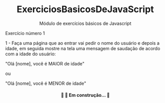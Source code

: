 <h1 align="center">ExerciciosBasicosDeJavaScript</h1> 
<p align="center">Módulo de exercícios básicos de Javascript </p>

 Exercício número 1 <br>

1 - Faça uma página que ao entrar vai pedir o nome do usuário e depois a idade, em seguida mostre na tela uma mensagem de saudação de acordo com a idade do usuário:  

"Olá [nome], você é MAIOR de idade" 

ou 

"Olá [nome], você é MENOR de idade" 
















<h4 align="center"> 
	🚧  🚀 Em construção...  🚧
</h4>

